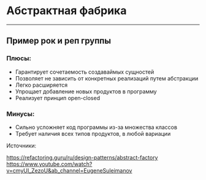 # Абстрактная фабрика

---

## Пример рок и реп группы

### Плюсы: 
* Гарантирует сочетаемость создаваймых сущностей
* Позволяет не зависить от конкретных реализаций путем абстракции
* Легко расширяется
* Упрощает добавление новых продуктов в программу
* Реализует принцип open-closed

### Минусы:
* Сильно усложняет код программы из-за множества классов
* Требует наличия всех типов продуктов, в любой вариации

Источники:

https://refactoring.guru/ru/design-patterns/abstract-factory
https://www.youtube.com/watch?v=cmyUI_ZezoU&ab_channel=EugeneSuleimanov
